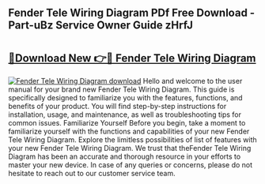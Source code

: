 ## Fender Tele Wiring Diagram PDf Free Download - Part-uBz Service Owner Guide zHrfJ

# <h2><a href="http://dfmqzd.blite.top/?on=Fender+Tele+Wiring+Diagram">🔗Download New 👉🔴 Fender Tele Wiring Diagram</a></h2>

[![Fender Tele Wiring Diagram download](https://i.imgur.com/lujVjoI.png)](http://dfmqzd.blite.top/?on=Fender+Tele+Wiring+Diagram)
Hello and welcome to the user manual for your brand new Fender Tele Wiring Diagram. This guide is specifically designed to familiarize you with the features, functions, and benefits of your product. You will find step-by-step instructions for installation, usage, and maintenance, as well as troubleshooting tips for common issues. Familiarize Yourself Before you begin, take a moment to familiarize yourself with the functions and capabilities of your new Fender Tele Wiring Diagram. Explore the limitless possibilities of list of features with your new Fender Tele Wiring Diagram. We trust that theFender Tele Wiring Diagram has been an accurate and thorough resource in your efforts to master your new device. In case of any queries or concerns, please do not hesitate to reach out to our customer service team.
